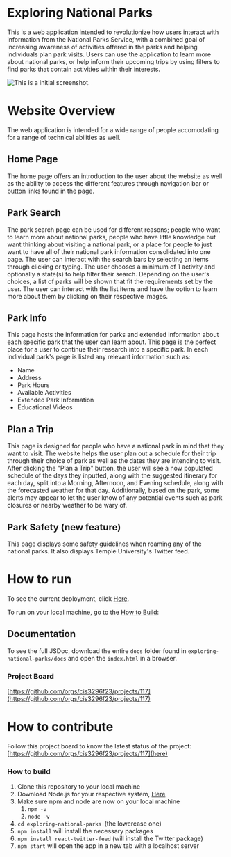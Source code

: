 # Exploring National Parks
This is a web application intended to revolutionize how users interact with information from the National Parks Service, with a combined goal of increasing awareness of activities offered in the parks and helping individuals plan park visits. Users can use the application to learn more about national parks, or help inform their upcoming trips by using filters to find parks that contain activities within their interests.

![This is a initial screenshot.](newHomepage.png)

# Website Overview
The web application is intended for a wide range of people accomodating for a range of technical abilities as well.
## Home Page
The home page offers an introduction to the user about the website as well as the ability to access the different features through navigation bar or button links found in the page.
## Park Search
The park search page can be used for different reasons; people who want to learn more about national parks, people who have little knowledge but want thinking about visiting a national park, or a place for people to just want to have all of their national park information consolidated into one page. The user can interact with the search bars by selecting an items through clicking or typing. The user chooses a minimum of 1 activity and optionally a state(s) to help filter their search. Depending on the user's choices, a list of parks will be shown that fit the requirements set by the user. The user can interact with the list items and have the option to learn more about them by clicking on their respective images.
## Park Info
This page hosts the information for parks and extended information about each specific park that the user can learn about. This page is the perfect place for a user to continue their research into a specific park. In each individual park's page is listed any relevant information such as:
* Name
* Address
* Park Hours
* Available Activities
* Extended Park Information
* Educational Videos
## Plan a Trip
This page is designed for people who have a national park in mind that they want to visit. The website helps the user plan out a schedule for their trip through their choice of park as well as the dates they are intending to visit. After clicking the "Plan a Trip" button, the user will see a now populated schedule of the days they inputted, along with the suggested itinerary for each day, split into a Morning, Afternoon, and Evening schedule, along with the forecasted weather for that day. Additionally, based on the park, some alerts may appear to let the user know of any potential events such as park closures or nearby weather to be wary of.

## Park Safety (new feature)
This page displays some safety guidelines when roaming any of the national parks. It also displays Temple University's Twitter feed.

# How to run
To see the current deployment, click [Here](https://exploring-national-parks-uqb1.vercel.app/).

To run on your local machine, go to the [How to Build](#how-to-build): 

## Documentation
To see the full JSDoc, download the entire `docs` folder found in `exploring-national-parks/docs` and open the `index.html` in a browser.

### Project Board 
[https://github.com/orgs/cis3296f23/projects/117](https://github.com/orgs/cis3296f23/projects/117)
# How to contribute
Follow this project board to know the latest status of the project:[https://github.com/orgs/cis3296f23/projects/117](here)

### How to build
1. Clone this repository to your local machine
2. Download Node.js for your respective system, [Here](https://nodejs.org/en/download/current) 
3. Make sure npm and node are now on your local machine
    1. `npm -v`
    2. `node -v`
4. `cd exploring-national-parks `(the lowercase one)
5. `npm install` will install the necessary packages
6. `npm install react-twitter-feed` (will install the Twitter package)
7. `npm start` will open the app in a new tab with a localhost server
